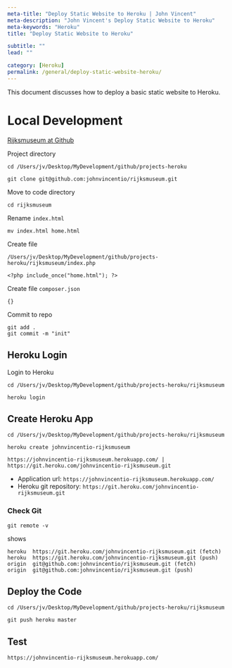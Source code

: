 ```yaml
---
meta-title: "Deploy Static Website to Heroku | John Vincent"
meta-description: "John Vincent's Deploy Static Website to Heroku"
meta-keywords: "Heroku"
title: "Deploy Static Website to Heroku"

subtitle: ""
lead: ""

category: [Heroku]
permalink: /general/deploy-static-website-heroku/
---
```


This document discusses how to deploy a basic static website to Heroku.

<!-- end -->

# Local Development

[Rijksmuseum at Github](https://github.com/johnvincentio/rijksmuseum)

Project directory

```
cd /Users/jv/Desktop/MyDevelopment/github/projects-heroku

git clone git@github.com:johnvincentio/rijksmuseum.git
```

Move to code directory

```
cd rijksmuseum
```

Rename `index.html`

```
mv index.html home.html
```

Create file

`/Users/jv/Desktop/MyDevelopment/github/projects-heroku/rijksmuseum/index.php`

```
<?php include_once("home.html"); ?>
```

Create file `composer.json`

```
{}
```

Commit to repo

```
git add .
git commit -m "init"
```

## Heroku Login

Login to Heroku

```
cd /Users/jv/Desktop/MyDevelopment/github/projects-heroku/rijksmuseum

heroku login
```

## Create Heroku App

```
cd /Users/jv/Desktop/MyDevelopment/github/projects-heroku/rijksmuseum

heroku create johnvincentio-rijksmuseum
```

```
https://johnvincentio-rijksmuseum.herokuapp.com/ | https://git.heroku.com/johnvincentio-rijksmuseum.git
```

* Application url: `https://johnvincentio-rijksmuseum.herokuapp.com/`
* Heroku git repository: `https://git.heroku.com/johnvincentio-rijksmuseum.git`

### Check Git

```
git remote -v
```

shows

```
heroku	https://git.heroku.com/johnvincentio-rijksmuseum.git (fetch)
heroku	https://git.heroku.com/johnvincentio-rijksmuseum.git (push)
origin	git@github.com:johnvincentio/rijksmuseum.git (fetch)
origin	git@github.com:johnvincentio/rijksmuseum.git (push)
```

## Deploy the Code

```
cd /Users/jv/Desktop/MyDevelopment/github/projects-heroku/rijksmuseum

git push heroku master
```

## Test

```
https://johnvincentio-rijksmuseum.herokuapp.com/
```
